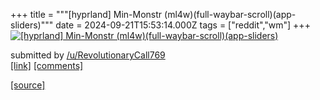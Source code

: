 +++
title = """[hyprland] Min-Monstr (ml4w)(full-waybar-scroll)(app-sliders)"""
date = 2024-09-21T15:53:14.000Z
tags = ["reddit","wm"]
+++
[![[hyprland] Min-Monstr (ml4w)(full-waybar-scroll)(app-sliders)](https://preview.redd.it/l3g7j0xao6qd1.png?width=640&crop=smart&auto=webp&s=07be245f90c1e113d69e0c4e5f817e78f6f248bb "[hyprland] Min-Monstr (ml4w)(full-waybar-scroll)(app-sliders)")](https://www.reddit.com/r/unixporn/comments/1fm63le/hyprland_minmonstr_ml4wfullwaybarscrollappsliders/)

submitted by [/u/RevolutionaryCall769](https://www.reddit.com/user/RevolutionaryCall769)  
[\[link\]](https://i.redd.it/l3g7j0xao6qd1.png) [\[comments\]](https://www.reddit.com/r/unixporn/comments/1fm63le/hyprland_minmonstr_ml4wfullwaybarscrollappsliders/)

[[source]](https://www.reddit.com/r/unixporn/comments/1fm63le/hyprland_minmonstr_ml4wfullwaybarscrollappsliders/)
